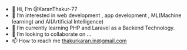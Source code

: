 - 👋 Hi, I’m @KaranThakur-77
- 👀 I’m interested in web development , app development , ML(Machine learning) and AI(Artificial Intelligence)  
- 🌱 I’m currently learning PHP and Laravel as a Backend Technology.
- 💞️ I’m looking to collaborate on ...
- 📫 How to reach me thakurkaran.in@gmail.com

<!---
KaranThakur-77/KaranThakur-77 is a ✨ special ✨ repository because its `README.md` (this file) appears on your GitHub profile.
You can click the Preview link to take a look at your changes.
--->
